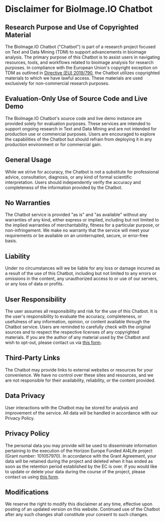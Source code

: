 # Disclaimer for BioImage.IO Chatbot

## Research Purpose and Use of Copyrighted Material

The BioImage.IO Chatbot ("Chatbot") is part of a research project focused on Text and Data Mining (TDM) to support advancements in bioimage analysis. The primary purpose of this Chatbot is to assist users in navigating resources, tools, and workflows related to bioimage analysis for research purposes. In compliance with the European Union's copyright exception on TDM as outlined in [Directive (EU) 2019/790](https://eur-lex.europa.eu/legal-content/EN/TXT/?uri=CELEX%3A32019L0790), the Chatbot utilizes copyrighted materials to which we have lawful access. These materials are used exclusively for non-commercial research purposes.

## Evaluation-Only Use of Source Code and Live Demo

The BioImage.IO Chatbot's source code and live demo instance are provided solely for evaluation purposes. These services are intended to support ongoing research in Text and Data Mining and are not intended for production use or commercial purposes. Users are encouraged to explore the capabilities of the Chatbot but should refrain from deploying it in any production environment or for commercial gain.

## General Usage

While we strive for accuracy, the Chatbot is not a substitute for professional advice, consultation, diagnosis, or any kind of formal scientific interpretation. Users should independently verify the accuracy and completeness of the information provided by the Chatbot.

## No Warranties

The Chatbot service is provided "as is" and "as available" without any warranties of any kind, either express or implied, including but not limited to the implied warranties of merchantability, fitness for a particular purpose, or non-infringement. We make no warranty that the service will meet your requirements or be available on an uninterrupted, secure, or error-free basis.

## Liability

Under no circumstances will we be liable for any loss or damage incurred as a result of the use of this Chatbot, including but not limited to any errors or omissions in the content, any unauthorized access to or use of our servers, or any loss of data or profits.

## User Responsibility

The user assumes all responsibility and risk for the use of this Chatbot. It is the user's responsibility to evaluate the accuracy, completeness, or usefulness of any information, opinion, or content available through the Chatbot service. Users are reminded to carefully check with the original sources and to respect the respective licenses of any copyrighted materials. If you are the author of any material used by the Chatbot and wish to opt-out, please contact us via [this form](https://oeway.typeform.com/to/K3j2tJt7).

## Third-Party Links

The Chatbot may provide links to external websites or resources for your convenience. We have no control over these sites and resources, and we are not responsible for their availability, reliability, or the content provided.

## Data Privacy

User interactions with the Chatbot may be stored for analysis and improvement of the service. All data will be handled in accordance with our Privacy Policy.

## Privacy Policy

The personal data you may provide will be used to disseminate information pertaining to the execution of the Horizon Europe Funded AI4Life project (Grant number: 101057970). In accordance with the Grant Agreement, your data will be retained during the project and deleted when it has ended as soon as the retention period established by the EC is over. If you would like to update or delete your data during the course of the project, please contact us using [this form](https://oeway.typeform.com/to/K3j2tJt7?typeform-source=bioimage.io).

## Modifications

We reserve the right to modify this disclaimer at any time, effective upon posting of an updated version on this website. Continued use of the Chatbot after any such changes shall constitute your consent to such changes.
